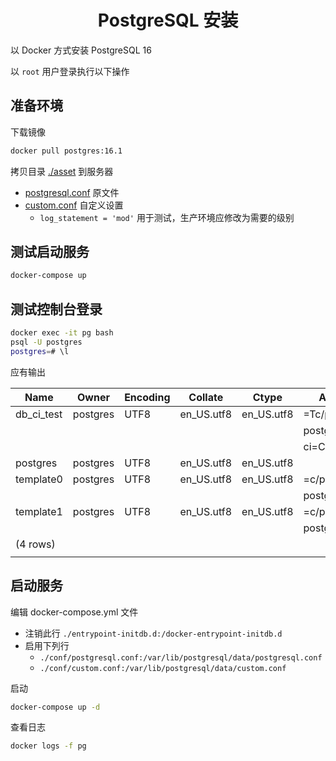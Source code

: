 # <center>PostgreSQL 安装</center>

以 Docker 方式安装 PostgreSQL 16

以 `root` 用户登录执行以下操作

## 准备环境

下载镜像
```sh
docker pull postgres:16.1
```

拷贝目录 [./asset](./asset) 到服务器

- [postgresql.conf] 原文件
- [custom.conf] 自定义设置
  - `log_statement = 'mod'` 用于测试，生产环境应修改为需要的级别


## 测试启动服务

```sh
docker-compose up
```

## 测试控制台登录
```bash
docker exec -it pg bash
psql -U postgres
postgres=# \l
```
应有输出 

| Name       | Owner    | Encoding | Collate    | Ctype      | Access privileges      |
| ---------- | -------- | -------- | ---------- | ---------- | ---------------------- |
| db_ci_test | postgres | UTF8     | en_US.utf8 | en_US.utf8 | =Tc/postgres         + |
|            |          |          |            |            | postgres=CTc/postgres+ |
|            |          |          |            |            | ci=CTc/postgres        |
| postgres   | postgres | UTF8     | en_US.utf8 | en_US.utf8 |                        |
| template0  | postgres | UTF8     | en_US.utf8 | en_US.utf8 | =c/postgres          + |
|            |          |          |            |            | postgres=CTc/postgres  |
| template1  | postgres | UTF8     | en_US.utf8 | en_US.utf8 | =c/postgres          + |
|            |          |          |            |            | postgres=CTc/postgres  |
| (4 rows)   |          |          |            |            |                        |
|            |          |          |            |            |                        |


## 启动服务

编辑 docker-compose.yml 文件
- 注销此行 `./entrypoint-initdb.d:/docker-entrypoint-initdb.d`
- 启用下列行
  - `./conf/postgresql.conf:/var/lib/postgresql/data/postgresql.conf`
  - `./conf/custom.conf:/var/lib/postgresql/data/custom.conf`

启动
```sh
docker-compose up -d
```

查看日志
```sh
docker logs -f pg
```


<br>

[postgresql.conf]: asset/conf/postgresql.conf
[custom.conf]: asset/conf/custom.conf
